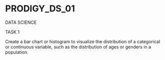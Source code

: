 # PRODIGY_DS_01
DATA SCIENCE


TASK 1 


Create a bar chart or histogram to visualize the distribution of a categorical or continuous variable, such as the distribution of ages or genders in a population.
